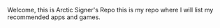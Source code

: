 
Welcome, this is Arctic Signer's Repo this is my repo where I will list my recommended apps and games.
